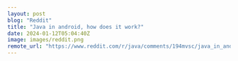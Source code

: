 ```yaml
---
layout: post
blog: "Reddit"
title: "Java in android, how does it work?"
date: 2024-01-12T05:04:40Z
image: images/reddit.png
remote_url: "https://www.reddit.com/r/java/comments/194mvsc/java_in_android_how_does_it_work/"
---
```

